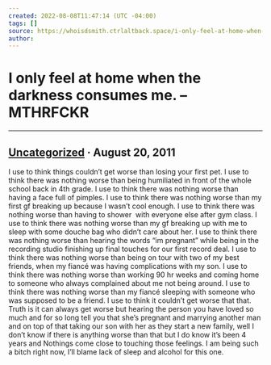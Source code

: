 ```yaml
---
created: 2022-08-08T11:47:14 (UTC -04:00)
tags: []
source: https://whoisdsmith.ctrlaltback.space/i-only-feel-at-home-when-the-darkness-consumes-me/
author: 
---
```


# I only feel at home when the darkness consumes me. – MTHRFCKR

---
## [Uncategorized](https://whoisdsmith.ctrlaltback.space/category/uncategorized/) · August 20, 2011

I use to think things couldn’t get worse than losing your first pet. I use to think there was nothing worse than being humiliated in front of the whole school back in 4th grade. I use to think there was nothing worse than having a face full of pimples. I use to think there was nothing worse than my first gf breaking up because I wasn’t cool enough. I use to think there was nothing worse than having to shower  with everyone else after gym class. I use to think there was nothing worse than my gf breaking up with me to sleep with some douche bag who didn’t care about her. I use to think there was nothing worse than hearing the words “im pregnant” while being in the recording studio finishing up final touches for our first record deal. I use to think there was nothing worse than being on tour with two of my best friends, when my fiancé was having complications with my son. I use to think there was nothing worse than working 90 hr weeks and coming home to someone who always complained about me not being around. I use to think there was nothing worse than my fiancé sleeping with someone who was supposed to be a friend. I use to think it couldn’t get worse that that. Truth is it can always get worse but hearing the person you have loved so much and for so long tell you that she’s pregnant and marrying another man and on top of that taking our son with her as they start a new family, well I don’t know if there is anything worse than that but I do know it’s been 4 years and Nothings come close to touching those feelings. I am being such a bitch right now, I’ll blame lack of sleep and alcohol for this one.
